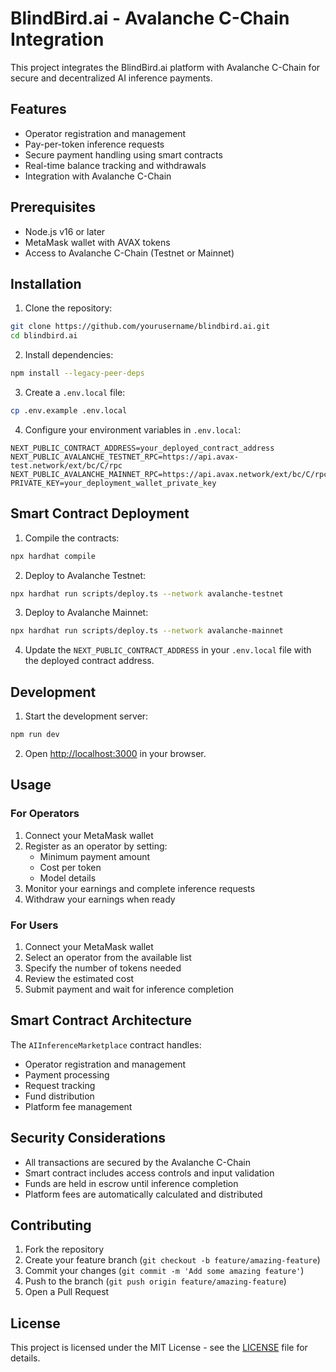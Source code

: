 # BlindBird.ai - Avalanche C-Chain Integration

This project integrates the BlindBird.ai platform with Avalanche C-Chain for secure and decentralized AI inference payments.

## Features

- Operator registration and management
- Pay-per-token inference requests
- Secure payment handling using smart contracts
- Real-time balance tracking and withdrawals
- Integration with Avalanche C-Chain

## Prerequisites

- Node.js v16 or later
- MetaMask wallet with AVAX tokens
- Access to Avalanche C-Chain (Testnet or Mainnet)

## Installation

1. Clone the repository:
```bash
git clone https://github.com/yourusername/blindbird.ai.git
cd blindbird.ai
```

2. Install dependencies:
```bash
npm install --legacy-peer-deps
```

3. Create a `.env.local` file:
```bash
cp .env.example .env.local
```

4. Configure your environment variables in `.env.local`:
```
NEXT_PUBLIC_CONTRACT_ADDRESS=your_deployed_contract_address
NEXT_PUBLIC_AVALANCHE_TESTNET_RPC=https://api.avax-test.network/ext/bc/C/rpc
NEXT_PUBLIC_AVALANCHE_MAINNET_RPC=https://api.avax.network/ext/bc/C/rpc
PRIVATE_KEY=your_deployment_wallet_private_key
```

## Smart Contract Deployment

1. Compile the contracts:
```bash
npx hardhat compile
```

2. Deploy to Avalanche Testnet:
```bash
npx hardhat run scripts/deploy.ts --network avalanche-testnet
```

3. Deploy to Avalanche Mainnet:
```bash
npx hardhat run scripts/deploy.ts --network avalanche-mainnet
```

4. Update the `NEXT_PUBLIC_CONTRACT_ADDRESS` in your `.env.local` file with the deployed contract address.

## Development

1. Start the development server:
```bash
npm run dev
```

2. Open [http://localhost:3000](http://localhost:3000) in your browser.

## Usage

### For Operators

1. Connect your MetaMask wallet
2. Register as an operator by setting:
   - Minimum payment amount
   - Cost per token
   - Model details
3. Monitor your earnings and complete inference requests
4. Withdraw your earnings when ready

### For Users

1. Connect your MetaMask wallet
2. Select an operator from the available list
3. Specify the number of tokens needed
4. Review the estimated cost
5. Submit payment and wait for inference completion

## Smart Contract Architecture

The `AIInferenceMarketplace` contract handles:
- Operator registration and management
- Payment processing
- Request tracking
- Fund distribution
- Platform fee management

## Security Considerations

- All transactions are secured by the Avalanche C-Chain
- Smart contract includes access controls and input validation
- Funds are held in escrow until inference completion
- Platform fees are automatically calculated and distributed

## Contributing

1. Fork the repository
2. Create your feature branch (`git checkout -b feature/amazing-feature`)
3. Commit your changes (`git commit -m 'Add some amazing feature'`)
4. Push to the branch (`git push origin feature/amazing-feature`)
5. Open a Pull Request

## License

This project is licensed under the MIT License - see the [LICENSE](LICENSE) file for details.
